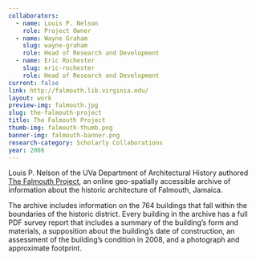 ```yaml
---
collaborators: 
  - name: Louis P. Nelson
    role: Project Owner
  - name: Wayne Graham
    slug: wayne-graham
    role: Head of Research and Development
  - name: Eric Rochester
    slug: eric-rochester
    role: Head of Research and Development
current: false
link: http://falmouth.lib.virginia.edu/
layout: work
preview-img: falmouth.jpg
slug: the-falmouth-project
title: The Falmouth Project
thumb-img: falmouth-thumb.png
banner-img: falmouth-banner.png
research-category: Scholarly Collaborations
year: 2008
---
```


Louis P. Nelson of the UVa Department of Architectural History authored [The Falmouth Project](http://falmouth.lib.virginia.edu/), an online geo-spatially accessible archive of information about the historic architecture of Falmouth, Jamaica.

The archive includes information on the 764 buildings that fall within the boundaries of the historic district. Every building in the archive has a full PDF survey report that includes a summary of the building’s form and materials, a supposition about the building’s date of construction, an assessment of the building’s condition in 2008, and a photograph and approximate footprint.
